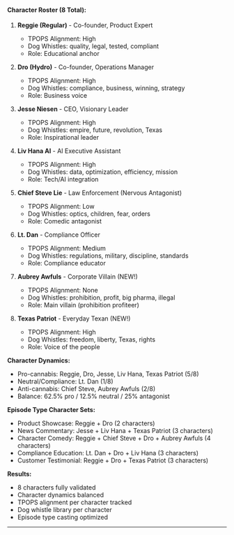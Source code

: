 #### Character Roster (8 Total):

1. **Reggie (Regular)** - Co-founder, Product Expert
   - TPOPS Alignment: High
   - Dog Whistles: quality, legal, tested, compliant
   - Role: Educational anchor

2. **Dro (Hydro)** - Co-founder, Operations Manager
   - TPOPS Alignment: High
   - Dog Whistles: compliance, business, winning, strategy
   - Role: Business voice

3. **Jesse Niesen** - CEO, Visionary Leader
   - TPOPS Alignment: High
   - Dog Whistles: empire, future, revolution, Texas
   - Role: Inspirational leader

4. **Liv Hana AI** - AI Executive Assistant
   - TPOPS Alignment: High
   - Dog Whistles: data, optimization, efficiency, mission
   - Role: Tech/AI integration

5. **Chief Steve Lie** - Law Enforcement (Nervous Antagonist)
   - TPOPS Alignment: Low
   - Dog Whistles: optics, children, fear, orders
   - Role: Comedic antagonist

6. **Lt. Dan** - Compliance Officer
   - TPOPS Alignment: Medium
   - Dog Whistles: regulations, military, discipline, standards
   - Role: Compliance educator

7. **Aubrey Awfuls** - Corporate Villain (NEW!)
   - TPOPS Alignment: None
   - Dog Whistles: prohibition, profit, big pharma, illegal
   - Role: Main villain (prohibition profiteer)

8. **Texas Patriot** - Everyday Texan (NEW!)
   - TPOPS Alignment: High
   - Dog Whistles: freedom, liberty, Texas, rights
   - Role: Voice of the people

**Character Dynamics:**
- Pro-cannabis: Reggie, Dro, Jesse, Liv Hana, Texas Patriot (5/8)
- Neutral/Compliance: Lt. Dan (1/8)
- Anti-cannabis: Chief Steve, Aubrey Awfuls (2/8)
- Balance: 62.5% pro / 12.5% neutral / 25% antagonist

**Episode Type Character Sets:**
- Product Showcase: Reggie + Dro (2 characters)
- News Commentary: Jesse + Liv Hana + Texas Patriot (3 characters)
- Character Comedy: Reggie + Chief Steve + Dro + Aubrey Awfuls (4 characters)
- Compliance Education: Lt. Dan + Dro + Liv Hana (3 characters)
- Customer Testimonial: Reggie + Dro + Texas Patriot (3 characters)

**Results:**
- 8 characters fully validated
- Character dynamics balanced
- TPOPS alignment per character tracked
- Dog whistle library per character
- Episode type casting optimized

---
